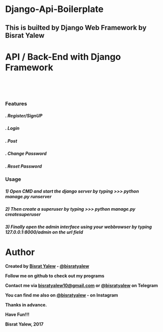 # Django-Api-Boilerplate

<h2> This is builted by Django Web Framework by Bisrat Yalew </h2>

# API / Back-End with Django Framework

<br/>
<p align="center">
 
</p>
<br/>

<h3> Features </h3>

<h5> . Register/SignUP </h5>
<h5> . Login </h5>
<h5> . Post  </h5>
<h5> . Change Password </h5>
<h5> . Reset Password </h5>



<h3>Usage</h3>

<h5>1) Open CMD and start the django server by typing <b>>>> python manage.py runserver</b></h5>
<h5>2) <b>Then create a superuser by typing <b>>>> python manage.py createsuperuser <username> <password> </b></h5>
<h5>3) Finally open the admin interface using your webbrowser by typing  <b>127.0.0.1:8000/admin </b> on the url field </h5>






Author
======

Created by [Bisrat Yalew](https://linkedin.com/in/bisratyalew) - [@bisratyalew](mailto:bisratyalew10@gmail.com)

Follow me on github to check out my programs

Contact me via [bisratyalew10@gmail.com](mailto:bisratyalew10@gmail.com) or [@bisratyalew](https://t.me/bisratyalew) on Telegram

You can find me also on [@bisratyalew](https://instagram.com/bisratyalew) - on Instagram

Thanks in advance.

Have Fun!!!

Bisrat Yalew, 2017  
